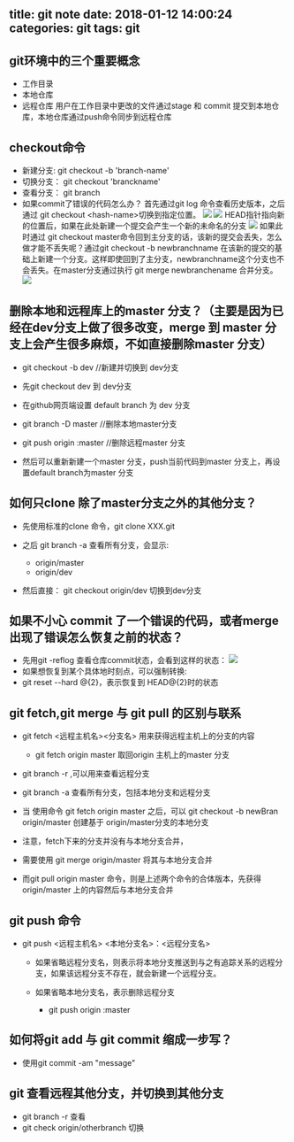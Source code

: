 title: git note
date: 2018-01-12 14:00:24
categories: git
tags: git
---
## git环境中的三个重要概念
- 工作目录
- 本地仓库
- 远程仓库
用户在工作目录中更改的文件通过stage 和 commit 提交到本地仓库，本地仓库通过push命令同步到远程仓库

## checkout命令
- 新建分支: git checkout -b 'branch-name'
- 切换分支： git checkout 'branckname'
- 查看分支： git branch
- 如果commit了错误的代码怎么办？ 首先通过git log 命令查看历史版本，之后通过 git checkout \<hash-name\>切换到指定位置。
![](http://7xiegr.com1.z0.glb.clouddn.com/git1.png)
![](http://7xiegr.com1.z0.glb.clouddn.com/git2.png)
HEAD指针指向新的位置后，如果在此处新建一个提交会产生一个新的未命名的分支
![](http://7xiegr.com1.z0.glb.clouddn.com/git3.png)
如果此时通过 git checkout master命令回到主分支的话，该新的提交会丢失，怎么做才能不丢失呢？通过git checkout -b newbranchname 在该新的提交的基础上新建一个分支。这样即使回到了主分支，newbranchname这个分支也不会丢失。在master分支通过执行 git merge newbranchename 合并分支。
![](http://7xiegr.com1.z0.glb.clouddn.com/git4.png)

## 删除本地和远程库上的master 分支？（主要是因为已经在dev分支上做了很多改变，merge 到 master 分支上会产生很多麻烦，不如直接删除master 分支）
- git checkout -b dev //新建并切换到 dev分支

- 先git checkout dev 到 dev分支

- 在github网页端设置 default branch 为 dev 分支
- git branch -D  master //删除本地master分支
- git push origin :master //删除远程master 分支

- 然后可以重新新建一个master 分支，push当前代码到master 分支上，再设置default branch为master 分支

## 如何只clone 除了master分支之外的其他分支？
- 先使用标准的clone 命令，git clone XXX.git

- 之后 git branch -a 查看所有分支，会显示:
    - origin/master
    - origin/dev

- 然后直接： git checkout origin/dev 切换到dev分支

## 如果不小心 commit 了一个错误的代码，或者merge出现了错误怎么恢复之前的状态？
- 先用git -reflog 查看仓库commit状态，会看到这样的状态：
![](http://7xiegr.com1.z0.glb.clouddn.com/git5.png)
- 如果想恢复到某个具体地时刻点，可以强制转换:
- git reset --hard @{2}，表示恢复到 HEAD@{2}时的状态

## git fetch,git merge 与 git pull 的区别与联系
- git fetch <远程主机名><分支名> 用来获得远程主机上的分支的内容
    - git fetch origin master 取回origin 主机上的master 分支
- git branch -r ,可以用来查看远程分支
- git branch -a 查看所有分支，包括本地分支和远程分支

- 当 使用命令 git fetch origin master 之后，可以 git checkout -b newBran origin/master 创建基于 origin/master分支的本地分支

- 注意，fetch下来的分支并没有与本地分支合并，

- 需要使用 git merge origin/master 将其与本地分支合并

- 而git pull origin master 命令，则是上述两个命令的合体版本，先获得origin/master 上的内容然后与本地分支合并

## git push 命令
- git push <远程主机名> <本地分支名>：<远程分支名>

    - 如果省略远程分支名，则表示将本地分支推送到与之有追踪关系的远程分支，如果该远程分支不存在，就会新建一个远程分支。

    - 如果省略本地分支名，表示删除远程分支
        - git push origin :master

## 如何将git add 与 git commit 缩成一步写？

   - 使用git commit  -am "message"
## git 查看远程其他分支，并切换到其他分支
   - git branch -r 查看
   - git check origin/otherbranch 切换